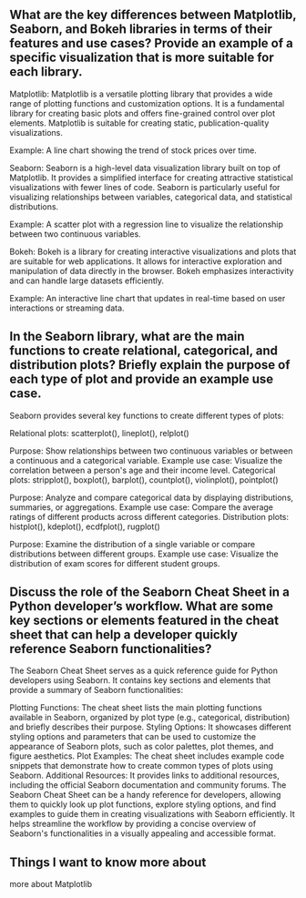 ## What are the key differences between Matplotlib, Seaborn, and Bokeh libraries in terms of their features and use cases? Provide an example of a specific visualization that is more suitable for each library.

Matplotlib: Matplotlib is a versatile plotting library that provides a wide range of plotting functions and customization options. It is a fundamental library for creating basic plots and offers fine-grained control over plot elements. Matplotlib is suitable for creating static, publication-quality visualizations.

Example: A line chart showing the trend of stock prices over time.

Seaborn: Seaborn is a high-level data visualization library built on top of Matplotlib. It provides a simplified interface for creating attractive statistical visualizations with fewer lines of code. Seaborn is particularly useful for visualizing relationships between variables, categorical data, and statistical distributions.

Example: A scatter plot with a regression line to visualize the relationship between two continuous variables.

Bokeh: Bokeh is a library for creating interactive visualizations and plots that are suitable for web applications. It allows for interactive exploration and manipulation of data directly in the browser. Bokeh emphasizes interactivity and can handle large datasets efficiently.

Example: An interactive line chart that updates in real-time based on user interactions or streaming data.



## In the Seaborn library, what are the main functions to create relational, categorical, and distribution plots? Briefly explain the purpose of each type of plot and provide an example use case.


Seaborn provides several key functions to create different types of plots:

Relational plots: scatterplot(), lineplot(), relplot()

Purpose: Show relationships between two continuous variables or between a continuous and a categorical variable.
Example use case: Visualize the correlation between a person's age and their income level.
Categorical plots: stripplot(), boxplot(), barplot(), countplot(), violinplot(), pointplot()

Purpose: Analyze and compare categorical data by displaying distributions, summaries, or aggregations.
Example use case: Compare the average ratings of different products across different categories.
Distribution plots: histplot(), kdeplot(), ecdfplot(), rugplot()

Purpose: Examine the distribution of a single variable or compare distributions between different groups.
Example use case: Visualize the distribution of exam scores for different student groups.




## Discuss the role of the Seaborn Cheat Sheet in a Python developer’s workflow. What are some key sections or elements featured in the cheat sheet that can help a developer quickly reference Seaborn functionalities?


The Seaborn Cheat Sheet serves as a quick reference guide for Python developers using Seaborn. It contains key sections and elements that provide a summary of Seaborn functionalities:

Plotting Functions: The cheat sheet lists the main plotting functions available in Seaborn, organized by plot type (e.g., categorical, distribution) and briefly describes their purpose.
Styling Options: It showcases different styling options and parameters that can be used to customize the appearance of Seaborn plots, such as color palettes, plot themes, and figure aesthetics.
Plot Examples: The cheat sheet includes example code snippets that demonstrate how to create common types of plots using Seaborn.
Additional Resources: It provides links to additional resources, including the official Seaborn documentation and community forums.
The Seaborn Cheat Sheet can be a handy reference for developers, allowing them to quickly look up plot functions, explore styling options, and find examples to guide them in creating visualizations with Seaborn efficiently. It helps streamline the workflow by providing a concise overview of Seaborn's functionalities in a visually appealing and accessible format. 





## Things I want to know more about

more about Matplotlib